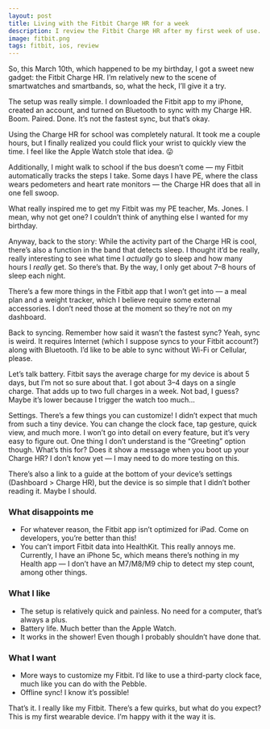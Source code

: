 ```yaml
---
layout: post
title: Living with the Fitbit Charge HR for a week
description: I review the Fitbit Charge HR after my first week of use.
image: fitbit.png
tags: fitbit, ios, review
---
```


So, this March 10th, which happened to be my birthday, I got a sweet new gadget: the Fitbit Charge HR. I’m relatively new to the scene of smartwatches and smartbands, so, what the heck, I’ll give it a try.

The setup was really simple. I downloaded the Fitbit app to my iPhone, created an account, and turned on Bluetooth to sync with my Charge HR. Boom. Paired. Done. It’s not the fastest sync, but that’s okay.

Using the Charge HR for school was completely natural. It took me a couple hours, but I finally realized you could flick your wrist to quickly view the time. I feel like the Apple Watch stole that idea. 😛

<!-- break -->

Additionally, I might walk to school if the bus doesn’t come — my Fitbit automatically tracks the steps I take. Some days I have PE, where the class wears pedometers and heart rate monitors — the Charge HR does that all in one fell swoop.

What really inspired me to get my Fitbit was my PE teacher, Ms. Jones. I mean, why not get one? I couldn’t think of anything else I wanted for my birthday.

Anyway, back to the story: While the activity part of the Charge HR is cool, there’s also a function in the band that detects sleep. I thought it’d be really, really interesting to see what time I *actually* go to sleep and how many hours I *really* get. So there’s that. By the way, I only get about 7–8 hours of sleep each night.

There’s a few more things in the Fitbit app that I won’t get into — a meal plan and a weight tracker, which I believe require some external accessories. I don’t need those at the moment so they’re not on my dashboard.

Back to syncing. Remember how said it wasn’t the fastest sync? Yeah, sync is weird. It requires Internet (which I suppose syncs to your Fitbit account?) along with Bluetooth. I’d like to be able to sync without Wi-Fi or Cellular, please.

Let’s talk battery. Fitbit says the average charge for my device is about 5 days, but I’m not so sure about that. I got about 3–4 days on a single charge. That adds up to two full charges in a week. Not bad, I guess? Maybe it’s lower because I trigger the watch too much...

Settings. There’s a few things you can customize! I didn’t expect that much from such a tiny device. You can change the clock face, tap gesture, quick view, and much more. I won’t go into detail on every feature, but it’s very easy to figure out. One thing I don’t understand is the “Greeting” option though. What’s this for? Does it show a message when you boot up your Charge HR? I don’t know yet — I may need to do more testing on this.

There’s also a link to a guide at the bottom of your device’s settings (Dashboard > Charge HR), but the device is so simple that I didn’t bother reading it. Maybe I should.

### What disappoints me

- For whatever reason, the Fitbit app isn’t optimized for iPad. Come on developers, you’re better than this!
- You can’t import Fitbit data into HealthKit. This really annoys me. Currently, I have an iPhone 5c, which means there’s nothing in my Health app — I don’t have an M7/M8/M9 chip to detect my step count, among other things.

### What I like

- The setup is relatively quick and painless. No need for a computer, that’s always a plus.
- Battery life. Much better than the Apple Watch.
- It works in the shower! Even though I probably shouldn’t have done that.

### What I want

- More ways to customize my Fitbit. I’d like to use a third-party clock face, much like you can do with the Pebble.
- Offline sync! I know it’s possible!

That’s it. I really like my Fitbit. There’s a few quirks, but what do you expect? This is my first wearable device. I’m happy with it the way it is.
